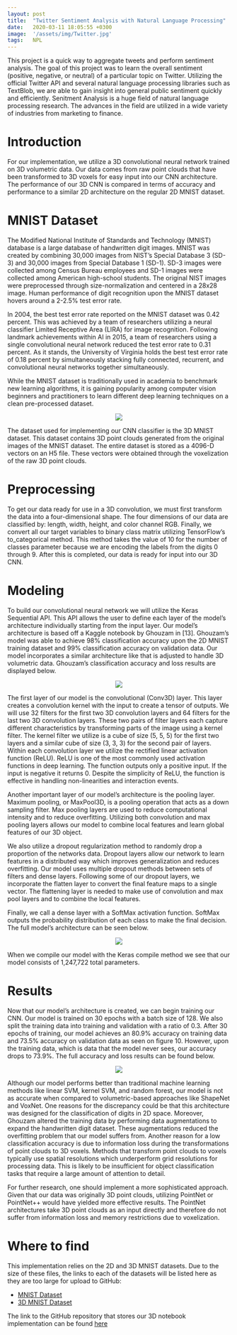 ```yaml
---
layout: post
title:  "Twitter Sentiment Analysis with Natural Language Processing"
date:   2020-03-11 18:05:55 +0300
image:  '/assets/img/Twitter.jpg'
tags:   NPL
---
```

This project is a quick way to aggregate tweets and perform sentiment analysis. The goal of this project was to learn the overall sentiment (positive, negative, or neutral) of a particular topic on Twitter. Utilizing the official Twitter API and several natural language processing libraries such as TextBlob, we are able to gain insight into general public sentiment quickly and efficiently. Senitment Analysis is a huge field of natural language processing research. The advances in the field are utilized in a wide variety of industries from marketing to finance. 

# Introduction
For our implementation, we utilize a 3D convolutional neural network trained on 3D volumetric data. Our data comes from raw point clouds that have been transformed to 3D voxels for easy input into our CNN architecture. The performance of our 3D CNN is compared in terms of accuracy and performance to a similar 2D architecture on the regular 2D MNIST dataset.

# MNIST Dataset
The Modified National Institute of Standards and Technology (MNIST) database is a large database of handwritten digit images. MNIST was created by combining 30,000 images from NIST’s Special Database 3 (SD-3) and 30,000 images from Special Database 1 (SD-1). SD-3 images were collected among Census Bureau employees and SD-1 images were collected among American high-school students. The original NIST images were preprocessed through size-normalization and centered in a 28x28 image. Human performance of digit recognition upon the MNIST dataset hovers around a 2-2.5% test error rate.

In 2004, the best test error rate reported on the MNIST dataset was 0.42 percent. This was achieved by a team of researchers utilizing a neural classifier Limited Receptive Area (LIRA) for image recognition. Following landmark achievements within AI in 2015, a team of researchers using a single convolutional neural network reduced the test error rate to 0.31 percent. As it stands, the University of Virginia holds the best test error rate of 0.18 percent by simultaneously stacking fully connected, recurrent, and convolutional neural networks together simultaneously.

While the MNIST dataset is traditionally used in academia to benchmark new learning algorithms, it is gaining popularity among computer vision beginners and practitioners to learn different deep learning techniques on a clean pre-processed dataset.

<p align="center">
  <img src="/assets/img/training_set_images.jpg" />
</p>

The dataset used for implementing our CNN classifier is the 3D MNIST dataset. This dataset contains 3D point clouds generated from the original images of the MNIST dataset. The entire dataset is stored as a 4096-D vectors on an H5 file. These vectors were obtained through the voxelization of the raw 3D point clouds. 

# Preprocessing
To get our data ready for use in a 3D convolution, we must first transform the data into a four-dimensional shape. The four dimensions of our data are classified by: length, width, height, and color channel RGB. Finally, we convert all our target variables to binary class matrix utilizing TensorFlow’s to_categorical method. This method takes the value of 10 for the number of classes parameter because we are encoding the labels from the digits 0 through 9. After this is completed, our data is ready for input into our 3D CNN. 

# Modeling
To build our convolutional neural network we will utilize the Keras Sequential API. This API allows the user to define each layer of the model’s architecture individually starting from the input layer. Our model’s architecture is based off a Kaggle notebook by Ghouzam in [13]. Ghouzam’s model was able to achieve 98% classification accuracy upon the 2D MNIST training dataset and 99% classification accuracy on validation data. Our model incorporates a similar architecture like that is adjusted to handle 3D volumetric data. Ghouzam’s classification accuracy and loss results are displayed below. 

<p align="center">
  <img src="/assets/img/MNISTresults.jpg" />
</p>

The first layer of our model is the convolutional (Conv3D) layer. This layer creates a convolution kernel with the input to create a tensor of outputs. We will use 32 filters for the first two 3D convolution layers and 64 filters for the last two 3D convolution layers. These two pairs of filter layers each capture different characteristics by transforming parts of the image using a kernel filter. The kernel filter we utilize is a cube of size (5, 5, 5) for the first two layers and a similar cube of size (3, 3, 3) for the second pair of layers. Within each convolution layer we utilize the rectified linear activation function (ReLU). ReLU is one of the most commonly used activation functions in deep learning. The function outputs only a positive input. If the input is negative it returns 0. Despite the simplicity of ReLU, the function is effective in handling non-linearities and interaction events. 
	
Another important layer of our model’s architecture is the pooling layer. Maximum pooling, or MaxPool3D, is a pooling operation that acts as a down sampling filter.  Max pooling layers are used to reduce computational intensity and to reduce overfitting. Utilizing both convolution and max pooling layers allows our model to combine local features and learn global features of our 3D object. 

We also utilize a dropout regularization method to randomly drop a proportion of the networks data. Dropout layers allow our network to learn features in a distributed way which improves generalization and reduces overfitting. Our model uses multiple dropout methods between sets of filters and dense layers. Following some of our dropout layers, we incorporate the flatten layer to convert the final feature maps to a single vector. The flattening layer is needed to make use of convolution and max pool layers and to combine the local features. 

Finally, we call a dense layer with a SoftMax activation function. SoftMax outputs the probability distribution of each class to make the final decision. The full model’s architecture can be seen below.

<p align="center">
  <img src="/assets/img/model_plot.jpg" />
</p>

When we compile our model with the Keras compile method we see that our model consists of 1,247,722 total parameters. 

# Results

Now that our model’s architecture is created, we can begin training our CNN. Our model is trained on 30 epochs with a batch size of 128. We also split the training data into training and validation with a ratio of 0.3. After 30 epochs of training, our model achieves an 80.9% accuracy on training data and 73.5% accuracy on validation data as seen on figure 10. However, upon the training data, which is data that the model never sees, our accuracy drops to 73.9%. The full accuracy and loss results can be found below. 

<p align="center">
  <img src="/assets/img/training_validation_results.jpg" />
</p>

Although our model performs better than traditional machine learning methods like linear SVM, kernel SVM, and random forest, our model is not as accurate when compared to volumetric-based approaches like ShapeNet and VoxNet. One reasons for the discrepancy could be that this architecture was designed for the classification of digits in 2D space. Moreover, Ghouzam altered the training data by performing data augmentations to expand the handwritten digit dataset. These augmentations reduced the overfitting problem that our model suffers from.  Another reason for a low classification accuracy is due to information loss during the transformations of point clouds to 3D voxels. Methods that transform point clouds to voxels typically use spatial resolutions which underperform grid resolutions for processing data. This is likely to be insufficient for object classification tasks that require a large amount of attention to detail.

For further research, one should implement a more sophisticated approach. Given that our data was originally 3D point clouds, utilizing PointNet or PointNet++ would have yielded more effective results. The PointNet architectures take 3D point clouds as an input directly and therefore do not suffer from information loss and memory restrictions due to voxelization. 


# Where to find
This implementation relies on the 2D and 3D MNIST datasets. Due to the size of these files, the links to each of the datasets will be listed here as they are too large for upload to GitHub:
* [MNIST Dataset](https://www.kaggle.com/c/digit-recognizer/data)
* [3D MNIST Dataset](hhttps://www.kaggle.com/daavoo/3d-mnist)

The link to the GitHub repository that stores our 3D notebook implementation can be found [here](https://github.com/brodyu/3D_Deep_Learning)


